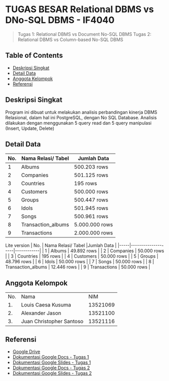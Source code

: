 # TUGAS BESAR Relational DBMS vs DNo-SQL DBMS - IF4040
> Tugas 1: Relational DBMS vs Document No-SQL DBMS
> Tugas 2: Relational DBMS vs Column-based No-SQL DBMS

## Table of Contents
* [Deskripsi Singkat](#deskripsi-singkat)
* [Detail Data](#detail-data)
* [Anggota Kelompok](#anggota-kelompok)
* [Referensi](#referensi)

## Deskripsi Singkat 
Program ini dibuat untuk melakukan analisis perbandingan kinerja DBMS Relasional, dalam hal ini PostgreSQL, dengan No SQL Database. Analisis dilakukan dengan menggunakan 5 query read dan 5 query manipulasi (Insert, Update, Delete)

## Detail Data
| No. | Nama Relasi/ Tabel |Jumlah Data |
|-----|--------------------|------------|
| 1 | Albums | 500.203 rows | 
| 2 | Companies | 501.125 rows |
| 3 | Countries | 195 rows | 
| 4 | Customers | 500.000 rows | 
| 5 | Groups | 500.447 rows | 
| 6 | Idols | 501.945 rows | 
| 7 | Songs | 500.961 rows | 
| 8 | Transaction_albums | 5.000.000 rows |
| 9 | Transactions | 2.000.000 rows |

Lite version
| No. | Nama Relasi/ Tabel |Jumlah Data |
|-----|--------------------|------------|
| 1 | Albums | 49.892 rows | 
| 2 | Companies | 50.000 rows |
| 3 | Countries | 195 rows | 
| 4 | Customers | 50.000 rows | 
| 5 | Groups | 48.796 rows | 
| 6 | Idols | 50.000 rows | 
| 7 | Songs | 50.000 rows | 
| 8 | Transaction_albums | 12.446 rows |
| 9 | Transactions | 50.000 rows |




## Anggota Kelompok
<table>
    <tr>
        <td>No.</td>
        <td>Nama</td>
        <td>NIM</td>
    </tr>
    <tr>
        <td>1.</td>
        <td>Louis Caesa Kusuma</td>
        <td>13521069</td>
    </tr>
    <tr>
        <td>2.</td>
        <td>Alexander Jason</td>
        <td>13521100</td>
    </tr>
    <tr>
        <td>3.</td>
        <td>Juan Christopher Santoso</td>
        <td>13521116</td>
    </tr>
</table>

## Referensi
* [Google Drive](https://drive.google.com/drive/u/0/folders/1sHOpGPVtIi7grO8wdq9m345S4rVI66i-)
* [Dokumentasi Google Docs - Tugas 1](https://docs.google.com/document/d/1XbbRzJC3lsLeF3C5nAoOXkIe-h2oPwyoNWRdtbm43us/edit?tab=t.0)
* [Dokumentasi Google Slides - Tugas 1](https://docs.google.com/presentation/d/1m3-1Wq5wlQHsEwnU6MK63e94_mIaHdBp744wXB1g90U/edit#slide=id.gd206afaa83_0_0)
* [Dokumentasi Google Docs - Tugas 2](https://docs.google.com/document/d/1WQQjjf_0xcKQbbzVs3hRO1secPBNqwMJqXlMmgwZ1YQ/edit?tab=t.0)
* [Dokumentasi Google Slides - Tugas 2](https://docs.google.com/presentation/d/1gJfj0eoN3zyVl5pNsr8LSdivDjTMWnpyIG6-f4AmHzA/edit#slide=id.gd206afaa83_0_0)
